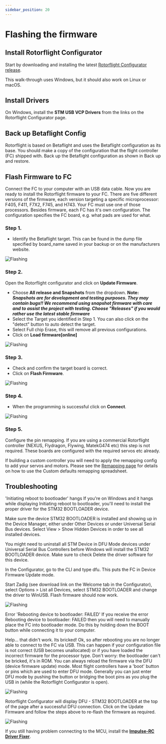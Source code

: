 ```yaml
---
sidebar_position: 20
---
```

# Flashing the firmware

## Install Rotorflight Configurator
Start by downloading and installing the latest [Rotorflight Configurator release](https://github.com/rotorflight/rotorflight-configurator/releases). 

This walk-through uses Windows, but it should also work on Linux or macOS.

## Install Drivers
On Windows, install the **STM USB VCP Drivers** from the links on the Rotorflight Configurator page.

## Back up Betaflight Config
Rotorflight is based on Betaflight and uses the Betaflight configuration as its base. You should make a copy of the configuration that the flight controller (FC) shipped with. Back up the Betaflight configuration as shown in Back up and restore.

## Flash Firmware to FC
Connect the FC to your computer with an USB data cable. Now you are ready to install the Rotorflight firmware to your FC. There are five different versions of the firmware, each version targeting a specific microprocessor: F405, F411, F7X2, F745, and H743. Your FC must use one of those processors. Besides firmware, each FC has it's own configuration. The configuration specifies the FC board, e.g. what pads are used for what.

### Step 1.
* Identify the Betaflight target. This can be found in the dump file specified by board_name saved in your backup or on the manufacturers website.

![Flashing](./img/flash-1.png)

### Step 2.
Open the Rotorflight configurator and click on **Update Firmware**.

* Choose **All release and Snapshots** from the dropdown. **Note:** ***Snapshots are for development and testing purposes. They may contain bugs!! We recommend using snapshot firmware with care and to assist the project with testing. Choose "Releases" if you would rather use the latest stable firmware*** 
* Select the Target you identified in Step 1. You can also click on the "detect" button to auto detect the target.  
* Select Full chip Erase, this will remove all previous configurations.
* Click on **Load firmware[online]**  

![Flashing](./img/flash-2.png)

### Step 3.
* Check and confirm the target board is correct.
* Click on **Flash Firmware**.

![Flashing](./img/flash-3.png)

### Step 4.
* When the programming is successful click on **Connect**.

![Flashing](./img/flash-4.png)

### Step 5.
Configure the pin remapping. If you are using a commercial Rotorflight controller (NEXUS, Flydragon, Flywing, MatekG474 etc) this step is not required. These boards are configured with the required servos etc already. 

If building a custom controller you will need to apply the remapping config to add your servos and motors. Please see the [Remapping  page](Remapping.md) for details on how to use the Custom defaults remapping spreadsheet.

## Troubleshooting
'Initiating reboot to bootloader' hangs
If you're on Windows and it hangs while displaying Initiating reboot to bootloader, you'll need to install the proper driver for the STM32 BOOTLOADER device.

Make sure the device STM32 BOOTLOADER is installed and showing up in the Device Manager, either under Other Devices or under Universal Serial Bus devices. Select View > Show Hidden Devices in order to see all installed devices.

You might need to uninstall all STM Device in DFU Mode devices under Universal Serial Bus Controllers before Windows will install the STM32 BOOTLOADER device. Make sure to check Delete the driver software for this device.

In the Configurator, go to the CLI and type dfu. This puts the FC in Device Firmware Update mode.

Start Zadig (see download link on the Welcome tab in the Configurator), select Options > List all Devices, select STM32 BOOTLOADER and change the driver to WinUSB. Flash firmware should now work.

![Flashing](./img/flash-5.png)

Error 'Rebooting device to bootloader: FAILED'
If you receive the error Rebooting device to bootloader: FAILED then you will need to manually place the FC into bootloader mode. Do this by holding down the BOOT button while connecting it to your computer.

Help... that didn't work. Its bricked!
Ok, so after rebooting you are no longer able to connect to the FC via USB. This can happen if your configuration file is not correct (USB becomes unallocated) or if you have loaded the incorrect firmware for the processor type. Don't worry: the bootloader can't be bricked, it's in ROM. You can always reload the firmware via the DFU (device firmware update) mode. Most flight controllers have a 'boot' button or pins which are used to enter DFU mode. Generally you can just enter DFU mode by pushing the button or bridging the boot pins as you plug the USB in (while the Rotorflight Configurator is open).

![Flashing](./img/flash-6.png)

Rotorflight Configurator will display DFU - STM32 BOOTLOADER at the top of the page after a successful DFU connection. Click on the Update Firmware and follow the steps above to re-flash the firmware as required.

![Flashing](./img/flash-7.png)

If you still having problem connecting to the MCU, install the [**Impulse-RC Driver Fixer**](https://impulserc.com/pages/downloads).


